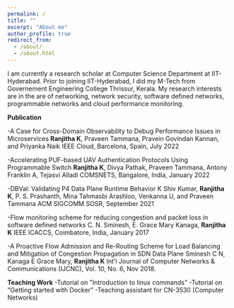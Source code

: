 ```yaml
---
permalink: /
title: ""
excerpt: "About me"
author_profile: true
redirect_from: 
  - /about/
  - /about.html
---
```


I am currently a research scholar at Computer Science Department at IIT-Hyderabad. Prior to joining IIT-Hyderabad, I did my M-Tech from Governement Engineering College Thrissur, Kerala. My research interests are in the are of networking, network security, software defined networks, programmable networks and cloud performance monitoring. 

**Publication**

-A Case for Cross-Domain Observability to Debug Performance Issues in Microservices
**Ranjitha K**, Praveen Tammana, Pravein Govindan Kannan, and Priyanka Naik
IEEE Cloud, Barcelona, Spain, July 2022

-Accelerating PUF-based UAV Authentication Protocols Using Programmable Switch
**Ranjitha K**, Divya Pathak, Praveen Tammana, Antony Franklin A, Tejasvi Alladi
COMSNETS, Bangalore, India, January 2022

-DBVal: Validating P4 Data Plane Runtime Behavior
K Shiv Kumar, **Ranjitha K**, P. S. Prashanth, Mina Tahmasbi Arashloo, Venkanna U, and Praveen Tammana
ACM SIGCOMM SOSR, September 2021

-Flow monitoring scheme for reducing congestion and packet loss in software defined networks
C. N. Sminesh, E. Grace Mary Kanaga, **Ranjitha K**
IEEE ICACCS, Coimbatore, India, January 2017

-A Proactive Flow Admission and Re-Routing Scheme for Load Balancing and Mitigation of Congestion Propagation in SDN Data Plane
Sminesh C N, Kanaga E Grace Mary, **Ranjitha K**
Int'l Journal of Computer Networks & Communications (IJCNC), Vol. 10, No. 6, Nov 2018. 

**Teaching Work**
-Tutorial on "Introduction to linux commands"
-Tutorial on "Getting started with Docker"
-Teaching assistant for CN-3530 (Computer Networks)
